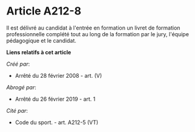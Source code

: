 # Article A212-8

Il est délivré au candidat à l'entrée en formation un livret de formation professionnelle complété tout au long de la
formation par le jury, l'équipe pédagogique et le candidat.

**Liens relatifs à cet article**

_Créé par_:

  - Arrêté du 28 février 2008 - art. (V)

_Abrogé par_:

  - Arrêté du 26 février 2019 - art. 1

_Cité par_:

  - Code du sport. - art. A212-5 (VT)
